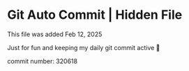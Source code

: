 # Git Auto Commit | Hidden File

This file was added Feb 12, 2025

Just for fun and keeping my daily git commit active 🤪

commit number: 320618
